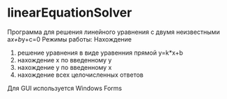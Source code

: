 # linearEquationSolver
Программа для решения линейного уравнения с двумя неизвестными
a*x+b*y+c=0
Режимы работы:
Нахождение 
1) решение уравнения в виде уравенния прямой y=k*x+b
2) нахождение х по введенному у
3) нахождение у по введенному х
4) нахождение всех целочисленных ответов

Для GUI используется Windows Forms
